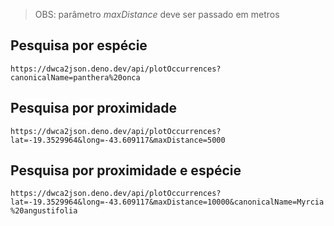 > OBS: parâmetro _maxDistance_ deve ser passado em metros

## Pesquisa por espécie

`https://dwca2json.deno.dev/api/plotOccurrences?canonicalName=panthera%20onca`

## Pesquisa por proximidade

`https://dwca2json.deno.dev/api/plotOccurrences?lat=-19.3529964&long=-43.609117&maxDistance=5000`

## Pesquisa por proximidade e espécie

`https://dwca2json.deno.dev/api/plotOccurrences?lat=-19.3529964&long=-43.609117&maxDistance=10000&canonicalName=Myrcia%20angustifolia`
